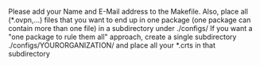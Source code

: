 Please add your Name and E-Mail address to the Makefile.
Also, place all (*.ovpn,...) files that you want to end up in
one package (one package can contain more than one file)
in a subdirectory under ./configs/
If you want a "one package to rule them all" approach,
create a single subdirectory
./configs/YOURORGANIZATION/
and place all your *.crts in that subdirectory
